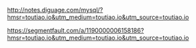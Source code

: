 http://notes.diguage.com/mysql/?hmsr=toutiao.io&utm_medium=toutiao.io&utm_source=toutiao.io


https://segmentfault.com/a/1190000006158186?hmsr=toutiao.io&utm_medium=toutiao.io&utm_source=toutiao.io